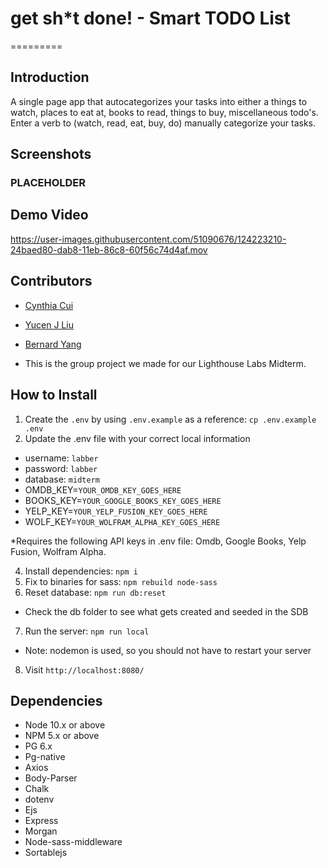 # get sh*t done! - Smart TODO List
=========

## Introduction

A single page app that autocategorizes your tasks into either a things to watch, places to eat at, books to read, things to buy, miscellaneous todo's.  Enter a verb to (watch, read, eat, buy, do) manually categorize your tasks.

## Screenshots

### PLACEHOLDER
## Demo Video
https://user-images.githubusercontent.com/51090676/124223210-24baed80-dab8-11eb-86c8-60f56c74d4af.mov


## Contributors

- [Cynthia Cui](https://github.com/cyncui)
- [Yucen J Liu](https://github.com/YucenLyc)
- [Bernard Yang](https://github.com/bernard9)

- This is the group project we made for our Lighthouse Labs Midterm. 

## How to Install

1. Create the `.env` by using `.env.example` as a reference: `cp .env.example .env`
2. Update the .env file with your correct local information 
  - username: `labber` 
  - password: `labber` 
  - database: `midterm`
  - OMDB_KEY=`YOUR_OMDB_KEY_GOES_HERE`
  - BOOKS_KEY=`YOUR_GOOGLE_BOOKS_KEY_GOES_HERE`
  - YELP_KEY=`YOUR_YELP_FUSION_KEY_GOES_HERE`
  - WOLF_KEY=`YOUR_WOLFRAM_ALPHA_KEY_GOES_HERE`

  *Requires the following API keys in .env file: Omdb, Google Books, Yelp Fusion, Wolfram Alpha. 

4. Install dependencies: `npm i`
5. Fix to binaries for sass: `npm rebuild node-sass`
6. Reset database: `npm run db:reset`
  - Check the db folder to see what gets created and seeded in the SDB
7. Run the server: `npm run local`
  - Note: nodemon is used, so you should not have to restart your server
8. Visit `http://localhost:8080/`

## Dependencies

- Node 10.x or above
- NPM 5.x or above
- PG 6.x
- Pg-native
- Axios
- Body-Parser
- Chalk
- dotenv
- Ejs
- Express
- Morgan
- Node-sass-middleware
- Sortablejs
